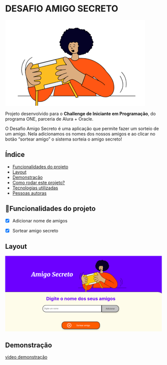 # DESAFIO AMIGO SECRETO
![AMIGO SECRETO](assets/amigo-secreto.png)


Projeto desenvolvido para o **Challenge de Iniciante em Programação**, do programa ONE, parceria de Alura + Oracle.

O Desafio Amigo Secreto é uma aplicação que permite fazer um sorteio de um amigo. Nela adicionamos os nomes dos nossos amigos e ao clicar no botão “sortear amigo” o sistema sorteia o amigo secreto!

## Índice
- <a href="#funcionalidades">Funcionalidades do projeto<a/>
- <a href="#layout">Layout<a/>
- <a href="#demonstração">Demonstração<a/>
- <a href="#rodar">Como rodar este projeto?<a/>
- <a href="#tecnologias">Tecnologias utilizadas<a/>
- <a href="#autoras">Pessoas autoras<a/>

## 📱Funcionalidades do projeto

-[x] Adicionar nome de amigos

-[x] Sortear amigo secreto

## Layout
![tela de sorteio](assets/site_amigo_secreto.png)

## Demonstração
[video demonstração](https://github.com/Juliana-CP/Challenge_Amigo_Secreto/blob/main/assets/video_amigo_secreto.mp4)


